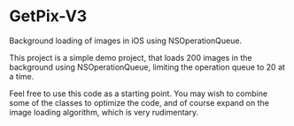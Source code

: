 GetPix-V3
=========

Background loading of images in iOS using NSOperationQueue.

This project is a simple demo project, that loads 200 images in the background using NSOperationQueue, limiting the operation queue to 20 at a time.

Feel free to use this code as a starting point. You may wish to combine some of the classes to optimize the code, and of course expand on the image loading algorithm, which is very rudimentary.
